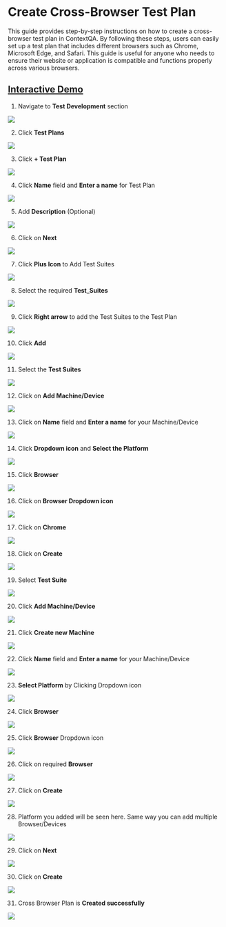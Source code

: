 

# Create Cross-Browser Test Plan

This guide provides step-by-step instructions on how to create a cross-browser test plan in ContextQA. By following these steps, users can easily set up a test plan that includes different browsers such as Chrome, Microsoft Edge, and Safari. This guide is useful for anyone who needs to ensure their website or application is compatible and functions properly across various browsers.


## [Interactive Demo](https://app.storylane.io/share/qslo3yapf6pw)  


1. Navigate to **Test Development** section

![](https://ajeuwbhvhr.cloudimg.io/colony-recorder.s3.amazonaws.com/files/2024-03-01/5e80c505-7023-4be5-b9c8-280b31cf7d46/user_cropped_screenshot.jpeg?tl_px=0,0&br_px=1075,600&force_format=png&wat_scale=95&wat=1&wat_opacity=0.7&wat_gravity=northwest&wat_url=https://colony-recorder.s3.us-west-1.amazonaws.com/images/watermarks/FB923C_standard.png&wat_pad=4,220)


2. Click **Test Plans**

![](https://ajeuwbhvhr.cloudimg.io/colony-recorder.s3.amazonaws.com/files/2024-03-01/5f767517-695e-47e1-8f4f-f02208d592da/user_cropped_screenshot.jpeg?tl_px=0,226&br_px=1075,827&force_format=png&wat_scale=95&wat=1&wat_opacity=0.7&wat_gravity=northwest&wat_url=https://colony-recorder.s3.us-west-1.amazonaws.com/images/watermarks/FB923C_standard.png&wat_pad=158,265)


3. Click **+ Test Plan**

![](https://ajeuwbhvhr.cloudimg.io/colony-recorder.s3.amazonaws.com/files/2024-02-28/7f17760c-2adf-4bb0-a58d-5d53e26007db/ascreenshot.jpeg?tl_px=844,0&br_px=1920,600&force_format=png&wat_scale=95&wat=1&wat_opacity=0.7&wat_gravity=northwest&wat_url=https://colony-recorder.s3.us-west-1.amazonaws.com/images/watermarks/FB923C_standard.png&wat_pad=636,11)


4. Click **Name** field and **Enter a name** for Test Plan

![](https://ajeuwbhvhr.cloudimg.io/colony-recorder.s3.amazonaws.com/files/2024-02-28/180b3f66-8dd5-486a-ab30-ef6b8927ca46/ascreenshot.jpeg?tl_px=11,0&br_px=1731,912&force_format=png&width=1120.0&wat=1&wat_opacity=0.7&wat_gravity=northwest&wat_url=https://colony-recorder.s3.us-west-1.amazonaws.com/images/watermarks/FB923C_standard.png&wat_pad=524,221)


5. Add **Description** (Optional)

![](https://ajeuwbhvhr.cloudimg.io/colony-recorder.s3.amazonaws.com/files/2024-02-28/6139cf9e-cb7c-4a26-bedb-3227151d0b0b/ascreenshot.jpeg?tl_px=0,0&br_px=1719,912&force_format=png&width=1120.0&wat=1&wat_opacity=0.7&wat_gravity=northwest&wat_url=https://colony-recorder.s3.us-west-1.amazonaws.com/images/watermarks/FB923C_standard.png&wat_pad=351,352)


6. Click on **Next**

![](https://ajeuwbhvhr.cloudimg.io/colony-recorder.s3.amazonaws.com/files/2024-03-01/9bb4ecbb-ac1e-45cc-a98a-c481bfc99b8a/user_cropped_screenshot.jpeg?tl_px=937,0&br_px=1920,549&force_format=png&width=983&wat_scale=87&wat=1&wat_opacity=0.7&wat_gravity=northwest&wat_url=https://colony-recorder.s3.us-west-1.amazonaws.com/images/watermarks/FB923C_standard.png&wat_pad=899,5)


7. Click **Plus Icon** to Add Test Suites

![](https://ajeuwbhvhr.cloudimg.io/colony-recorder.s3.amazonaws.com/files/2024-02-28/a8a8ed06-19dd-4d8f-ba51-f7e628c3a868/ascreenshot.jpeg?tl_px=427,311&br_px=1502,912&force_format=png&wat_scale=95&wat=1&wat_opacity=0.7&wat_gravity=northwest&wat_url=https://colony-recorder.s3.us-west-1.amazonaws.com/images/watermarks/FB923C_standard.png&wat_pad=502,487)


8. Select the required **Test_Suites**

![](https://ajeuwbhvhr.cloudimg.io/colony-recorder.s3.amazonaws.com/files/2024-02-28/66c0ef64-295e-4f1a-a1df-a12d3c91786f/ascreenshot.jpeg?tl_px=163,237&br_px=1238,838&force_format=png&wat_scale=95&wat=1&wat_opacity=0.7&wat_gravity=northwest&wat_url=https://colony-recorder.s3.us-west-1.amazonaws.com/images/watermarks/FB923C_standard.png&wat_pad=502,265)


9. Click **Right arrow** to add the Test Suites to the Test Plan

![](https://ajeuwbhvhr.cloudimg.io/colony-recorder.s3.amazonaws.com/files/2024-03-01/5331424d-2d62-4651-aaed-79eaaca55d7f/user_cropped_screenshot.jpeg?tl_px=641,125&br_px=1716,726&force_format=png&wat_scale=95&wat=1&wat_opacity=0.7&wat_gravity=northwest&wat_url=https://colony-recorder.s3.us-west-1.amazonaws.com/images/watermarks/FB923C_standard.png&wat_pad=502,265)


10. Click **Add**

![](https://ajeuwbhvhr.cloudimg.io/colony-recorder.s3.amazonaws.com/files/2024-02-28/7f8ba817-8a36-4453-8235-ec64ccd45d0f/ascreenshot.jpeg?tl_px=200,0&br_px=1920,912&force_format=png&width=1120.0&wat=1&wat_opacity=0.7&wat_gravity=northwest&wat_url=https://colony-recorder.s3.us-west-1.amazonaws.com/images/watermarks/FB923C_standard.png&wat_pad=910,488)


11. Select the **Test Suites**

![](https://ajeuwbhvhr.cloudimg.io/colony-recorder.s3.amazonaws.com/files/2024-02-28/1d580376-5a4e-4579-8a7c-20cace352620/ascreenshot.jpeg?tl_px=133,0&br_px=1853,912&force_format=png&width=1120.0&wat=1&wat_opacity=0.7&wat_gravity=northwest&wat_url=https://colony-recorder.s3.us-west-1.amazonaws.com/images/watermarks/FB923C_standard.png&wat_pad=524,195)


12. Click on **Add Machine/Device**

![](https://ajeuwbhvhr.cloudimg.io/colony-recorder.s3.amazonaws.com/files/2024-03-01/57c3ae7a-6c05-4cea-b250-dab9598c2a90/user_cropped_screenshot.jpeg?tl_px=200,0&br_px=1920,912&force_format=png&width=1120.0&wat=1&wat_opacity=0.7&wat_gravity=northwest&wat_url=https://colony-recorder.s3.us-west-1.amazonaws.com/images/watermarks/FB923C_standard.png&wat_pad=747,152)


13. Click on **Name** field and **Enter a name** for your Machine/Device

![](https://ajeuwbhvhr.cloudimg.io/colony-recorder.s3.amazonaws.com/files/2024-02-28/7c340e4c-3173-43ee-ad7a-c555bcfada10/ascreenshot.jpeg?tl_px=200,0&br_px=1920,912&force_format=png&width=1120.0&wat=1&wat_opacity=0.7&wat_gravity=northwest&wat_url=https://colony-recorder.s3.us-west-1.amazonaws.com/images/watermarks/FB923C_standard.png&wat_pad=603,76)


14. Click **Dropdown icon** and **Select the Platform**

![](https://ajeuwbhvhr.cloudimg.io/colony-recorder.s3.amazonaws.com/files/2024-02-28/b13f05d0-2d7e-4caa-9ca2-8e4e68130697/ascreenshot.jpeg?tl_px=200,0&br_px=1920,912&force_format=png&width=1120.0&wat=1&wat_opacity=0.7&wat_gravity=northwest&wat_url=https://colony-recorder.s3.us-west-1.amazonaws.com/images/watermarks/FB923C_standard.png&wat_pad=590,204)


15. Click **Browser**

![](https://ajeuwbhvhr.cloudimg.io/colony-recorder.s3.amazonaws.com/files/2024-02-28/09d069cf-ff70-420c-9dff-31d90e06a931/ascreenshot.jpeg?tl_px=578,137&br_px=1653,738&force_format=png&wat_scale=95&wat=1&wat_opacity=0.7&wat_gravity=northwest&wat_url=https://colony-recorder.s3.us-west-1.amazonaws.com/images/watermarks/FB923C_standard.png&wat_pad=502,265)


16. Click on **Browser Dropdown icon**

![](https://ajeuwbhvhr.cloudimg.io/colony-recorder.s3.amazonaws.com/files/2024-02-28/a414f17f-e01d-4d42-9096-45bcee634a59/ascreenshot.jpeg?tl_px=773,95&br_px=1848,696&force_format=png&wat_scale=95&wat=1&wat_opacity=0.7&wat_gravity=northwest&wat_url=https://colony-recorder.s3.us-west-1.amazonaws.com/images/watermarks/FB923C_standard.png&wat_pad=502,265)


17. Click on **Chrome**

![](https://ajeuwbhvhr.cloudimg.io/colony-recorder.s3.amazonaws.com/files/2024-02-28/f3bb9bb9-8e61-4e5f-ab2b-2eef117e2373/ascreenshot.jpeg?tl_px=758,129&br_px=1833,730&force_format=png&wat_scale=95&wat=1&wat_opacity=0.7&wat_gravity=northwest&wat_url=https://colony-recorder.s3.us-west-1.amazonaws.com/images/watermarks/FB923C_standard.png&wat_pad=502,265)


18. Click on **Create**

![](https://ajeuwbhvhr.cloudimg.io/colony-recorder.s3.amazonaws.com/files/2024-02-28/a69eeb2f-8953-4c8f-ad03-1f0b7742db3a/ascreenshot.jpeg?tl_px=544,142&br_px=1920,912&force_format=png&width=1120.0&wat=1&wat_opacity=0.7&wat_gravity=northwest&wat_url=https://colony-recorder.s3.us-west-1.amazonaws.com/images/watermarks/FB923C_standard.png&wat_pad=1027,563)


19. Select **Test Suite**

![](https://ajeuwbhvhr.cloudimg.io/colony-recorder.s3.amazonaws.com/files/2024-02-28/8074c818-a7c6-4eff-9de3-c7b676eeb135/ascreenshot.jpeg?tl_px=302,0&br_px=1679,769&force_format=png&width=1120.0&wat=1&wat_opacity=0.7&wat_gravity=northwest&wat_url=https://colony-recorder.s3.us-west-1.amazonaws.com/images/watermarks/FB923C_standard.png&wat_pad=524,248)


20. Click **Add Machine/Device**

![](https://ajeuwbhvhr.cloudimg.io/colony-recorder.s3.amazonaws.com/files/2024-02-28/c8313f6b-5b40-4106-8b34-61c6d2da57f7/ascreenshot.jpeg?tl_px=200,0&br_px=1920,912&force_format=png&width=1120.0&wat=1&wat_opacity=0.7&wat_gravity=northwest&wat_url=https://colony-recorder.s3.us-west-1.amazonaws.com/images/watermarks/FB923C_standard.png&wat_pad=730,161)


21. Click **Create new Machine**

![](https://ajeuwbhvhr.cloudimg.io/colony-recorder.s3.amazonaws.com/files/2024-02-28/5e9009c5-81ca-4728-9df8-9254d935b03f/ascreenshot.jpeg?tl_px=200,0&br_px=1920,912&force_format=png&width=1120.0&wat=1&wat_opacity=0.7&wat_gravity=northwest&wat_url=https://colony-recorder.s3.us-west-1.amazonaws.com/images/watermarks/FB923C_standard.png&wat_pad=734,189)


22. Click **Name** field and **Enter a name** for your Machine/Device

![](https://ajeuwbhvhr.cloudimg.io/colony-recorder.s3.amazonaws.com/files/2024-02-28/75baf830-a369-4893-8575-dd61b97ef83b/ascreenshot.jpeg?tl_px=200,0&br_px=1920,912&force_format=png&width=1120.0&wat=1&wat_opacity=0.7&wat_gravity=northwest&wat_url=https://colony-recorder.s3.us-west-1.amazonaws.com/images/watermarks/FB923C_standard.png&wat_pad=641,66)


23. **Select Platform** by Clicking Dropdown icon

![](https://ajeuwbhvhr.cloudimg.io/colony-recorder.s3.amazonaws.com/files/2024-02-28/f2f7c5c6-4320-4256-bbb1-4f6f7c118b5e/ascreenshot.jpeg?tl_px=614,86&br_px=1689,687&force_format=png&wat_scale=95&wat=1&wat_opacity=0.7&wat_gravity=northwest&wat_url=https://colony-recorder.s3.us-west-1.amazonaws.com/images/watermarks/FB923C_standard.png&wat_pad=502,265)


24. Click **Browser**

![](https://ajeuwbhvhr.cloudimg.io/colony-recorder.s3.amazonaws.com/files/2024-02-28/f0090f05-7e9a-4635-8e31-b1ddb10378ff/ascreenshot.jpeg?tl_px=588,137&br_px=1663,738&force_format=png&wat_scale=95&wat=1&wat_opacity=0.7&wat_gravity=northwest&wat_url=https://colony-recorder.s3.us-west-1.amazonaws.com/images/watermarks/FB923C_standard.png&wat_pad=502,265)


25. Click **Browser** Dropdown icon

![](https://ajeuwbhvhr.cloudimg.io/colony-recorder.s3.amazonaws.com/files/2024-02-28/91a447ef-ce54-4fe5-b631-d0b780a16420/ascreenshot.jpeg?tl_px=783,90&br_px=1858,691&force_format=png&wat_scale=95&wat=1&wat_opacity=0.7&wat_gravity=northwest&wat_url=https://colony-recorder.s3.us-west-1.amazonaws.com/images/watermarks/FB923C_standard.png&wat_pad=502,265)


26. Click on required **Browser**

![](https://ajeuwbhvhr.cloudimg.io/colony-recorder.s3.amazonaws.com/files/2024-02-28/84856239-90f8-4226-985b-72d2617e4636/ascreenshot.jpeg?tl_px=710,259&br_px=1785,860&force_format=png&wat_scale=95&wat=1&wat_opacity=0.7&wat_gravity=northwest&wat_url=https://colony-recorder.s3.us-west-1.amazonaws.com/images/watermarks/FB923C_standard.png&wat_pad=502,265)


27. Click on **Create**

![](https://ajeuwbhvhr.cloudimg.io/colony-recorder.s3.amazonaws.com/files/2024-02-28/38a940d2-5e72-4283-abb5-d54a0c694cc5/ascreenshot.jpeg?tl_px=844,311&br_px=1920,912&force_format=png&wat_scale=95&wat=1&wat_opacity=0.7&wat_gravity=northwest&wat_url=https://colony-recorder.s3.us-west-1.amazonaws.com/images/watermarks/FB923C_standard.png&wat_pad=952,520)


28. Platform you added will be seen here. Same way you can add multiple Browser/Devices

![](https://ajeuwbhvhr.cloudimg.io/colony-recorder.s3.amazonaws.com/files/2024-03-01/23a085a9-9f9d-4f08-9f79-346307922e08/user_cropped_screenshot.jpeg?tl_px=0,0&br_px=1719,912&force_format=png&width=1120.0&wat=1&wat_opacity=0.7&wat_gravity=northwest&wat_url=https://colony-recorder.s3.us-west-1.amazonaws.com/images/watermarks/FB923C_standard.png&wat_pad=363,275)


29. Click on **Next**

![](https://ajeuwbhvhr.cloudimg.io/colony-recorder.s3.amazonaws.com/files/2024-03-01/e2f1db37-87f5-4869-babc-7ae02533132d/File.jpeg?tl_px=200,0&br_px=1920,912&force_format=png&width=1120.0&wat=1&wat_opacity=0.7&wat_gravity=northwest&wat_url=https://colony-recorder.s3.us-west-1.amazonaws.com/images/watermarks/FB923C_standard.png&wat_pad=1048,-15)


30. Click on **Create**

![](https://ajeuwbhvhr.cloudimg.io/colony-recorder.s3.amazonaws.com/files/2024-02-28/8db81ada-6d26-4de0-8586-b7d5cf0702d5/ascreenshot.jpeg?tl_px=200,0&br_px=1920,912&force_format=png&width=1120.0&wat=1&wat_opacity=0.7&wat_gravity=northwest&wat_url=https://colony-recorder.s3.us-west-1.amazonaws.com/images/watermarks/FB923C_standard.png&wat_pad=1040,-11)


31. Cross Browser Plan is **Created successfully**

![](https://ajeuwbhvhr.cloudimg.io/colony-recorder.s3.amazonaws.com/files/2024-02-28/96732b9a-437a-4eee-8732-bd95afed82d0/ascreenshot.jpeg?tl_px=0,0&br_px=1075,600&force_format=png&wat_scale=95&wat=1&wat_opacity=0.7&wat_gravity=northwest&wat_url=https://colony-recorder.s3.us-west-1.amazonaws.com/images/watermarks/FB923C_standard.png&wat_pad=372,13)



